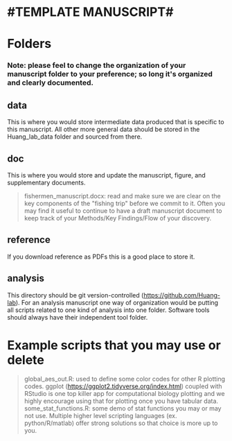 #TEMPLATE MANUSCRIPT#
===============================================

# Folders #
### Note: please feel to change the organization of your manuscript folder to your preference; so long it's organized and clearly documented. ## 
## data ##	
This is where you would store intermediate data produced that is specific to this manuscript. All other more general data should be stored in the Huang_lab_data folder and sourced from there. 
## doc ##		
This is where you would store and update the manuscript, figure, and supplementary documents.
>fishermen_manuscript.docx: read and make sure we are clear on the key components of the "fishing trip" before we commit to it. Often you may find it useful to continue to have a draft manuscript document to keep track of your Methods/Key Findings/Flow of your discovery. 
## reference ##
If you download reference as PDFs this is a good place to store it.
## analysis	## 
This directory should be git version-controlled (https://github.com/Huang-lab). For an analysis manuscript one way of organization would be putting all scripts related to one kind of analysis into one folder. Software tools should always have their independent tool folder. 
# Example scripts that you may use or delete #
>global_aes_out.R: used to define some color codes for other R plotting codes. ggplot (https://ggplot2.tidyverse.org/index.html) coupled with RStudio is one top killer app for computational biology plotting and we highly encourage using that for plotting once you have tabular data. 
>some_stat_functions.R: some demo of stat functions you may or may not use. Multiple higher level scripting languages (ex. python/R/matlab) offer strong solutions so that choice is more up to you. 